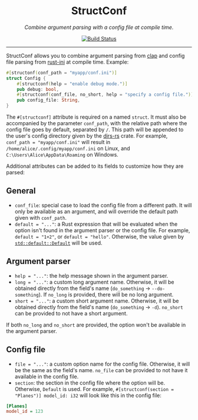 <div align="center">

<h1>StructConf</h1>
<span><i>Combine argument parsing with a config file at compile time.</i></span>

<a href="https://github.com/vidify/structconf/actions"><img alt="Build Status" src="https://github.com/vidify/structconf/workflows/Continuous%20Integration/badge.svg"></a>
</div>

---

StructConf allows you to combine argument parsing from [clap](https://github.com/clap-rs/clap) and config file parsing from [rust-ini](https://github.com/zonyitoo/rust-ini) at compile time. Example:

```rust
#[structonf(conf_path = "myapp/conf.ini")]
struct Config {
    #[structconf(help = "enable debug mode.")]
    pub debug: bool,
    #[structconf(conf_file, no_short, help = "specify a config file.")]
    pub config_file: String,
}
```

The `#[structconf]` attribute is required on a named `struct`. It must also be accompanied by the parameter `conf_path`, with the relative path where the config file goes by default, separated by `/`. This path will be appended to the user's config directory given by the [dirs-rs](https://docs.rs/dirs/3.0.1/dirs/fn.config_dir.html) crate. For example, `conf_path = "myapp/conf.ini"` will result in `/home/alice/.config/myapp/conf.ini` on Linux, and `C:\Users\Alice\AppData\Roaming` on Windows.

Additional attributes can be added to its fields to customize how they are parsed:

## General
* `conf_file`: special case to load the config file from a different path. It will only be available as an argument, and will override the default path given with `conf_path`.
* `default = "..."`: a Rust expression that will be evaluated when the option isn't found in the argument parser or the config file. For example, `default = "1+2"`, or `default = "hello"`. Otherwise, the value given by [`std::default::Default`](https://doc.rust-lang.org/std/default/trait.Default.html) will be used.

## Argument parser
* `help = "..."`: the help message shown in the argument parser.
* `long = "..."`: a custom long argument name. Otherwise, it will be obtained directly from the field's name (`do_something` -> `--do-something`). If `no_long` is provided, there will be no long argument.
* `short = "..."`: a custom short argument name. Otherwise, it will be obtained directly from the field's name (`do_something` -> `-d`). `no_short` can be provided to not have a short argument.

If both `no_long` and `no_short` are provided, the option won't be available in the argument parser.

## Config file
* `file = "..."`: a custom option name for the config file. Otherwise, it will be the same as the field's name. `no_file` can be provided to not have it available in the config file.
* `section`: the section in the config file where the option will be. Otherwise, `Default` is used. For example, `#[structconf(section = "Planes")] model_id: i32` will look like this in the config file:

```ini
[Planes]
model_id = 123
```
